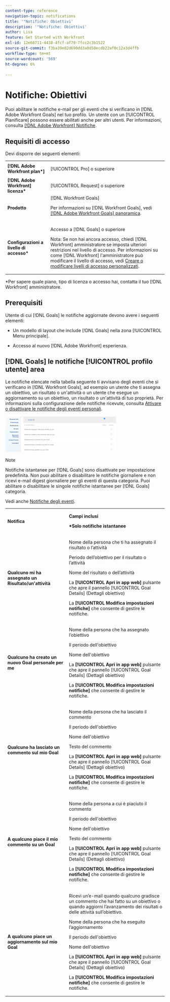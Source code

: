 ```yaml
---
content-type: reference
navigation-topic: notifications
title: '"Notifiche: Obiettivi'
description: '"Notifiche: Obiettivi'
author: Lisa
feature: Get Started with Workfront
exl-id: 12e66711-4438-4fcf-af79-7fcc2c3b1522
source-git-commit: f3ba39e02d690dd3a0d50ecdb22af0c12a3d4ffb
workflow-type: tm+mt
source-wordcount: '569'
ht-degree: 6%

---
```


# Notifiche: Obiettivi

Puoi abilitare le notifiche e-mail per gli eventi che si verificano in [!DNL Adobe Workfront Goals] nel tuo profilo. Un utente con un [!UICONTROL Pianificare] possono essere abilitati anche per altri utenti. Per informazioni, consulta [[!DNL Adobe Workfront] Notifiche](../../workfront-basics/using-notifications/wf-notifications.md).

## Requisiti di accesso

<!--
<p data-mc-conditions="QuicksilverOrClassic.Draft mode">(NOTE: because there are conditions for who sees this, I added this from the How To articles/ template although this is not a How To. But I like the format, so I thought keeping it consistent might help users. We may decide to update this when we have access and prereq for overview-type articles)</p>
-->

Devi disporre dei seguenti elementi:

<table style="table-layout:auto"> 
 <col> 
 <col> 
 <tbody> 
  <tr> 
   <td role="rowheader"><strong>[!DNL Adobe Workfront plan*]</strong></td> 
   <td> <p>[!UICONTROL Pro] o superiore</p> </td> 
  </tr> 
  <tr> 
   <td role="rowheader"><strong>[!DNL Adobe Workfront] licenza*</strong></td> 
   <td> <p>[!UICONTROL Request] o superiore</p> </td> 
  </tr> 
  <tr> 
   <td role="rowheader"><strong>Prodotto</strong></td> 
   <td>[!DNL Workfront Goals] <p>Per informazioni su [!DNL Workfront Goals], vedi <a href="../../workfront-goals/goal-management/wf-goals-overview.md" class="MCXref xref">[!DNL Adobe Workfront Goals] panoramica</a>.</p> </td> 
  </tr> 
  <tr> 
   <td role="rowheader"><strong>Configurazioni a livello di accesso*</strong></td> 
   <td> <p>Accesso a [!DNL Goals] o superiore</p> <p>Nota: Se non hai ancora accesso, chiedi [!DNL Workfront] amministratore se imposta ulteriori restrizioni nel livello di accesso. Per informazioni su come [!DNL Workfront] l'amministratore può modificare il livello di accesso, vedi <a href="../../administration-and-setup/add-users/configure-and-grant-access/create-modify-access-levels.md" class="MCXref xref">Creare o modificare livelli di accesso personalizzati</a>.</p> </td> 
  </tr> <!--
   <tr data-mc-conditions="QuicksilverOrClassic.Draft mode"> 
    <td role="rowheader">Object permissions</td> 
    <td> <p>[Insert permissions needed]</p> <p>For information on requesting additional access, see <a href="../../workfront-basics/grant-and-request-access-to-objects/request-access.md" class="MCXref xref">Request access to objects </a>.</p> </td> 
   </tr>
  --> 
 </tbody> 
</table>

&#42;Per sapere quale piano, tipo di licenza o accesso hai, contatta il tuo [!DNL Workfront] amministratore.

## Prerequisiti

Utente di cui [!DNL Goals] le notifiche aggiornate devono avere i seguenti elementi:

* Un modello di layout che include [!DNL Goals] nella zona [!UICONTROL Menu principale].
* Accesso al nuovo [!DNL Adobe Workfront] esperienza.

   <!--
  <MadCap:conditionalText data-mc-conditions="QuicksilverOrClassic.Draft mode">
  (NOTE: we need this here because you can see these notifications from Classic)
  </MadCap:conditionalText>
  -->

## [!DNL Goals] le notifiche [!UICONTROL profilo utente] area

Le notifiche elencate nella tabella seguente ti avvisano degli eventi che si verificano in [!DNL Workfront Goals], ad esempio un utente che ti assegna un obiettivo, un risultato o un&#39;attività o un utente che esegue un aggiornamento su un obiettivo, un risultato o un&#39;attività di tuo proprietà. Per informazioni sulla configurazione delle notifiche ricevute, consulta [Attivare o disattivare le notifiche degli eventi personali](../../workfront-basics/using-notifications/activate-or-deactivate-your-own-event-notifications.md).

![](assets/goals-notifications-preferences-350x114.png)

>[!NOTE]
>
>Notifiche istantanee per [!DNL Goals] sono disattivate per impostazione predefinita. Non puoi abilitare o disabilitare le notifiche giornaliere e non ricevi e-mail digest giornaliere per gli eventi di questa categoria. Puoi abilitare o disabilitare le singole notifiche istantanee per [!DNL Goals] categoria.

Vedi anche [Notifiche degli eventi](../../workfront-basics/using-notifications/event-notifications.md).

<table style="table-layout:auto"> 
 <col> 
 <col> 
 <tbody> 
  <tr> 
   <td><strong>Notifica</strong></td> 
   <td> <p><strong>Campi inclusi</strong> </p> <p><strong>*Solo notifiche istantanee</strong></p> </td> 
  </tr> 
  <tr> 
   <td><strong>Qualcuno mi ha assegnato un Risultato/un'attività</strong></td> 
   <td> <p>Nome della persona che ti ha assegnato il risultato o l’attività</p> <p>Periodo dell’obiettivo per il risultato o l’attività</p> <p>Nome del risultato o dell’attività</p> <p>La <strong>[!UICONTROL Apri in app web]</strong> pulsante che apre il pannello [!UICONTROL Goal Details] (Dettagli obiettivo)</p> <p>La <strong>[!UICONTROL Modifica impostazioni notifiche]</strong> che consente di gestire le notifiche.</p> </td> 
  </tr> 
  <tr> 
   <td><strong>Qualcuno ha creato un nuovo Goal personale per me</strong> </td> 
   <td> <p>Nome della persona che ha assegnato l’obiettivo</p> <p>Il periodo dell'obiettivo</p> <p>Nome dell'obiettivo</p> <p>La <strong>[!UICONTROL Apri in app web]</strong> pulsante che apre il pannello [!UICONTROL Goal Details] (Dettagli obiettivo)</p> <p>La <strong>[!UICONTROL Modifica impostazioni notifiche]</strong> che consente di gestire le notifiche.</p> </td> 
  </tr> 
  <tr> 
   <td><strong>Qualcuno ha lasciato un commento sul mio Goal</strong></td> 
   <td> <p>Nome della persona che ha lasciato il commento</p> <p>Il periodo dell'obiettivo </p> <p>Nome dell'obiettivo</p> <p>Testo del commento</p> <p>La <strong>[!UICONTROL Apri in app web]</strong> pulsante che apre il pannello [!UICONTROL Goal Details] (Dettagli obiettivo)</p> <p>La <strong>[!UICONTROL Modifica impostazioni notifiche]</strong> che consente di gestire le notifiche.</p> </td> 
  </tr> 
  <tr> 
   <td><strong>A qualcuno piace il mio commento su un Goal</strong></td> 
   <td> <p>Nome della persona a cui è piaciuto il commento</p> <p>Il periodo dell'obiettivo </p> <p>Nome dell'obiettivo</p> <p>Testo del commento </p> <p>La <strong>[!UICONTROL Apri in app web]</strong> pulsante che apre il pannello [!UICONTROL Goal Details] (Dettagli obiettivo)</p> <p>La <strong>[!UICONTROL Modifica impostazioni notifiche]</strong> che consente di gestire le notifiche.</p> </td> 
  </tr> 
  <tr> 
   <td><strong>A qualcuno piace un aggiornamento sul mio Goal</strong></td> 
   <td> <p>Ricevi un’e-mail quando qualcuno gradisce un commento che hai fatto su un obiettivo o quando aggiorni l’avanzamento dei risultati o delle attività sull’obiettivo. </p> <p>Nome della persona che ha eseguito l’aggiornamento</p> <p>Il periodo dell'obiettivo </p> <p>Nome dell'obiettivo</p> <p>La <strong>[!UICONTROL Apri in app web]</strong> pulsante che apre il pannello [!UICONTROL Goal Details] (Dettagli obiettivo)</p> <p>La <strong>[!UICONTROL Modifica impostazioni notifiche]</strong> che consente di gestire le notifiche.</p> </td> 
  </tr> 
 </tbody> 
</table>

<!--
NOTE FOR NAME OF GOAL IN LAST TABLE CELL: check this. Is this true? Didn't triggger when this was written; add anything else? Maybe the type of the update is mentioned?!
-->
